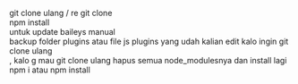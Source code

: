 git clone ulang / re git clone<br>
npm install<br>
untuk update baileys manual<br>
backup folder plugins atau file js plugins yang udah kalian edit
kalo ingin git clone ulang<br>
,
kalo g mau git clone ulang hapus semua node_modulesnya dan install lagi npm i atau npm install 
